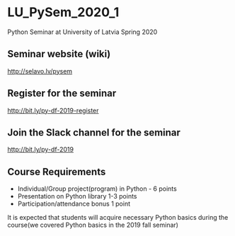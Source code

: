 # LU_PySem_2020_1
Python Seminar at University of Latvia Spring 2020

## Seminar website (wiki)
http://selavo.lv/pysem

## Register for the seminar
http://bit.ly/py-df-2019-register

## Join the Slack channel for the seminar
http://bit.ly/py-df-2019


## Course Requirements

* Individual/Group project(program) in Python - 6 points
* Presentation on Python library 1-3 points
* Participation/attendance bonus 1 point


It is expected that students will acquire necessary Python basics during the course(we covered Python basics in the 2019 fall seminar)
